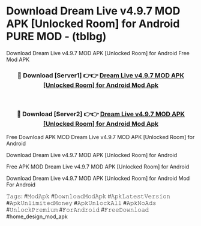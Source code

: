 # Download Dream Live v4.9.7 MOD APK [Unlocked Room] for Android PURE MOD - (tblbg)
Download Dream Live v4.9.7 MOD APK [Unlocked Room] for Android Free Mod APK

<div align="center">
<h3>🔴 Download [Server1] 👉👉 <a href="https://apk-comot.site?title=Dream_Live_v4.9.7_MOD_APK_[Unlocked_Room]_for_Android">Dream Live v4.9.7 MOD APK [Unlocked Room] for Android Mod Apk</a></h3><br>

<h3>🔴 Download [Server2] 👉👉 <a href="https://apk-comot.site?title=Dream_Live_v4.9.7_MOD_APK_[Unlocked_Room]_for_Android">Dream Live v4.9.7 MOD APK [Unlocked Room] for Android Mod Apk</a></h3>
</div>


Free Download APK MOD Dream Live v4.9.7 MOD APK [Unlocked Room] for Android

Download Dream Live v4.9.7 MOD APK [Unlocked Room] for Android 

Free APK MOD Dream Live v4.9.7 MOD APK [Unlocked Room] for Android 

Download Dream Live v4.9.7 MOD APK [Unlocked Room] for Android Mod For Android

𝚃𝚊𝚐𝚜: #𝙼𝚘𝚍𝙰𝚙𝚔 #𝙳𝚘𝚠𝚗𝚕𝚘𝚊𝚍𝙼𝚘𝚍𝙰𝚙𝚔 #𝙰𝚙𝚔𝙻𝚊𝚝𝚎𝚜𝚝𝚅𝚎𝚛𝚜𝚒𝚘𝚗 #𝙰𝚙𝚔𝚄𝚗𝚕𝚒𝚖𝚒𝚝𝚎𝚍𝙼𝚘𝚗𝚎𝚢 #𝙰𝚙𝚔𝚄𝚗𝚕𝚘𝚌𝚔𝙰𝚕𝚕 #𝙰𝚙𝚔𝙽𝚘𝙰𝚍𝚜 #𝚄𝚗𝚕𝚘𝚌𝚔𝙿𝚛𝚎𝚖𝚒𝚞𝚖 #𝙵𝚘𝚛𝙰𝚗𝚍𝚛𝚘𝚒𝚍 #𝙵𝚛𝚎𝚎𝙳𝚘𝚠𝚗𝚕𝚘𝚊𝚍 #home_design_mod_apk